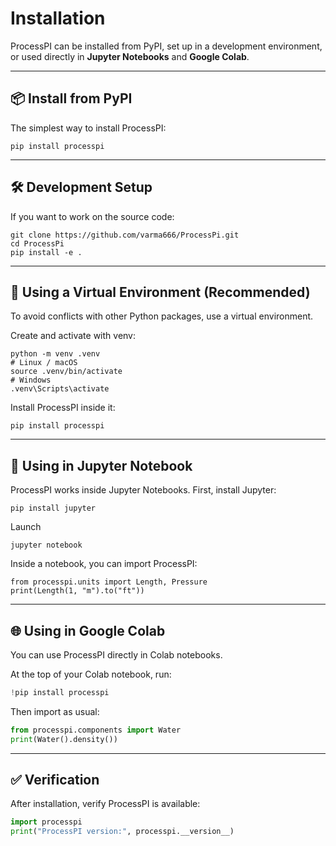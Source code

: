 # Installation

ProcessPI can be installed from PyPI, set up in a development environment, or used directly in **Jupyter Notebooks** and **Google Colab**.

---

## 📦 Install from PyPI

The simplest way to install ProcessPI:

``` 
pip install processpi
```

---

## 🛠 Development Setup

If you want to work on the source code:

```
git clone https://github.com/varma666/ProcessPi.git
cd ProcessPi
pip install -e .
```

---
## 🐍 Using a Virtual Environment (Recommended)

To avoid conflicts with other Python packages, use a virtual environment.

Create and activate with venv:

```
python -m venv .venv
# Linux / macOS
source .venv/bin/activate
# Windows 
.venv\Scripts\activate      
```
Install ProcessPI inside it:

```
pip install processpi
```

---
## 📓 Using in Jupyter Notebook

ProcessPI works inside Jupyter Notebooks.
First, install Jupyter:

```
pip install jupyter
```
Launch

```
jupyter notebook
```
Inside a notebook, you can import ProcessPI:

```
from processpi.units import Length, Pressure
print(Length(1, "m").to("ft"))
```

---

## 🌐 Using in Google Colab

You can use ProcessPI directly in Colab notebooks.

At the top of your Colab notebook, run:

```python
!pip install processpi
```

Then import as usual:
```python
from processpi.components import Water
print(Water().density())
```

---
## ✅ Verification

After installation, verify ProcessPI is available:
```python
import processpi
print("ProcessPI version:", processpi.__version__)
```
